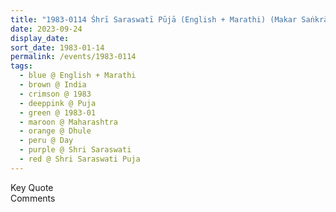 ```yaml
---
title: "1983-0114 Śhrī Saraswatī Pūjā (English + Marathi) (Makar Saṅkrānti Day), Śhrī Saraswatī's Blessings (The Basis of All Creativity of Saraswatī is Love, Permeating Spirit, The Purest Form of Nature Is within Us and Subudhi), Dhule, Maharashtra, India"
date: 2023-09-24
display_date: 
sort_date: 1983-01-14
permalink: /events/1983-0114
tags:
  - blue @ English + Marathi
  - brown @ India
  - crimson @ 1983
  - deeppink @ Puja
  - green @ 1983-01
  - maroon @ Maharashtra
  - orange @ Dhule
  - peru @ Day
  - purple @ Shri Saraswati
  - red @ Shri Saraswati Puja
---
```


<wave-list>
  <list-title color="green" width="75">Key Quote</list-title>
  <list-item color="BlanchedAlmond"  width="200"></list-item>
  <list-item color="Lavender"></list-item>
  <list-item color="BlanchedAlmond"></list-item>
</wave-list>

<br>

<wave-list>
  <list-title color="green" width="75">Comments</list-title>
  <list-item color="BlanchedAlmond"  width="200"></list-item>
  <list-item color="Lavender"></list-item>
  <list-item color="BlanchedAlmond"></list-item>
</wave-list>